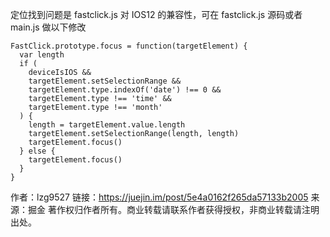定位找到问题是 fastclick.js 对 IOS12 的兼容性，可在 fastclick.js 源码或者 main.js 做以下修改

```
FastClick.prototype.focus = function(targetElement) {
  var length
  if (
    deviceIsIOS &&
    targetElement.setSelectionRange &&
    targetElement.type.indexOf('date') !== 0 &&
    targetElement.type !== 'time' &&
    targetElement.type !== 'month'
  ) {
    length = targetElement.value.length
    targetElement.setSelectionRange(length, length)
    targetElement.focus()
  } else {
    targetElement.focus()
  }
}
```


作者：lzg9527
链接：https://juejin.im/post/5e4a0162f265da57133b2005
来源：掘金
著作权归作者所有。商业转载请联系作者获得授权，非商业转载请注明出处。
